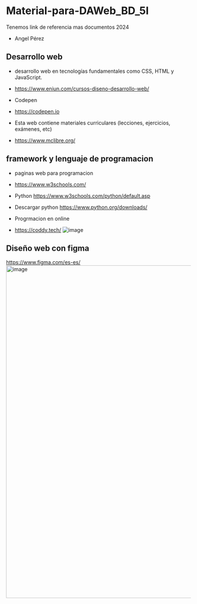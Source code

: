 # Material-para-DAWeb_BD_5I
Tenemos link de referencia mas documentos 2024
- Angel Pérez
## Desarrollo web 
- desarrollo web en tecnologías fundamentales como CSS, HTML y JavaScript.
- https://www.eniun.com/cursos-diseno-desarrollo-web/

-  Codepen
-  https://codepen.io

-  Esta web contiene materiales curriculares (lecciones, ejercicios, exámenes, etc)
-  https://www.mclibre.org/

  ## framework y lenguaje de programacion
-  paginas web para programacion
-  https://www.w3schools.com/
-  Python https://www.w3schools.com/python/default.asp
-  Descargar python https://www.python.org/downloads/

-  Progrmacion en online
-  https://coddy.tech/
![image](https://github.com/user-attachments/assets/bcc1c054-fd7a-4808-9ade-e8c392bc76e0)

## Diseño web con figma
https://www.figma.com/es-es/
<img width="907" alt="image" src="https://github.com/user-attachments/assets/d6b48e2b-774e-4df6-b41b-055432ea60b0">


